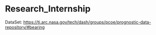 # Research_Internship

DataSet: https://ti.arc.nasa.gov/tech/dash/groups/pcoe/prognostic-data-repository/#bearing
